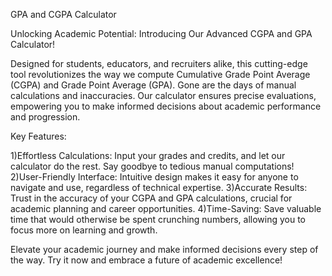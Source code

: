 GPA and CGPA Calculator

Unlocking Academic Potential: Introducing Our Advanced CGPA and GPA Calculator! 

Designed for students, educators, and recruiters alike, this cutting-edge tool revolutionizes the way we compute Cumulative Grade Point Average (CGPA) and Grade Point Average (GPA). Gone are the days of manual calculations and inaccuracies. Our calculator ensures precise evaluations, empowering you to make informed decisions about academic performance and progression.

Key Features:

 1)Effortless Calculations: Input your grades and credits, and let our calculator do the rest. Say goodbye to tedious manual computations!
 2)User-Friendly Interface: Intuitive design makes it easy for anyone to navigate and use, regardless of technical expertise.
 3)Accurate Results: Trust in the accuracy of your CGPA and GPA calculations, crucial for academic planning and career opportunities.
 4)Time-Saving: Save valuable time that would otherwise be spent crunching numbers, allowing you to focus more on learning and growth.


Elevate your academic journey and make informed decisions every step of the way. Try it now and embrace a future of academic excellence!

